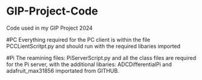 # GIP-Project-Code
Code used in my GIP Project 2024

#PC
Everything required for the PC client is within the file PCCLientScritpt.py and should run with the required libaries imported

#Pi
The reamining files: PiServerScript.py and all the class files are required for the Pi server, with the additional libaries: ADCDifferentialPi and adafruit_max31856 importated from GITHUB.

